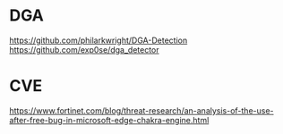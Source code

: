 # DGA

https://github.com/philarkwright/DGA-Detection	<br />
https://github.com/exp0se/dga_detector <br />

# CVE

https://www.fortinet.com/blog/threat-research/an-analysis-of-the-use-after-free-bug-in-microsoft-edge-chakra-engine.html <br />
